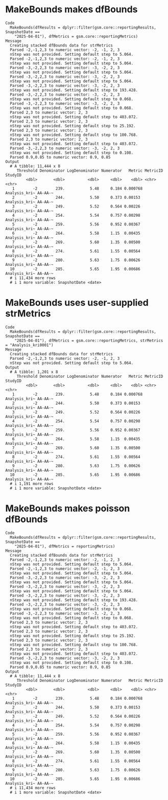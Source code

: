 # MakeBounds makes dfBounds

    Code
      MakeBounds(dfResults = dplyr::filter(gsm.core::reportingResults, SnapshotDate ==
        "2025-04-01"), dfMetrics = gsm.core::reportingMetrics)
    Message
      Creating stacked dfBounds data for strMetrics
      Parsed -2,-1,2,3 to numeric vector: -2, -1, 2, 3
      nStep was not provided. Setting default step to 5.064.
      Parsed -2,-1,2,3 to numeric vector: -2, -1, 2, 3
      nStep was not provided. Setting default step to 5.064.
      Parsed -3,-2,2,3 to numeric vector: -3, -2, 2, 3
      nStep was not provided. Setting default step to 5.064.
      Parsed -3,-2,2,3 to numeric vector: -3, -2, 2, 3
      nStep was not provided. Setting default step to 5.064.
      Parsed -3,-2,2,3 to numeric vector: -3, -2, 2, 3
      nStep was not provided. Setting default step to 193.428.
      Parsed -3,-2,2,3 to numeric vector: -3, -2, 2, 3
      nStep was not provided. Setting default step to 0.068.
      Parsed -3,-2,2,3 to numeric vector: -3, -2, 2, 3
      nStep was not provided. Setting default step to 0.068.
      Parsed 2,3 to numeric vector: 2, 3
      nStep was not provided. Setting default step to 403.072.
      Parsed 2,3 to numeric vector: 2, 3
      nStep was not provided. Setting default step to 25.192.
      Parsed 2,3 to numeric vector: 2, 3
      nStep was not provided. Setting default step to 100.768.
      Parsed 2,3 to numeric vector: 2, 3
      nStep was not provided. Setting default step to 403.072.
      Parsed -3,-2,2,3 to numeric vector: -3, -2, 2, 3
      nStep was not provided. Setting default step to 0.108.
      Parsed 0.9,0.85 to numeric vector: 0.9, 0.85
    Output
      # A tibble: 11,444 x 8
         Threshold Denominator LogDenominator Numerator   Metric MetricID      StudyID
             <dbl>       <dbl>          <dbl>     <dbl>    <dbl> <chr>         <chr>  
       1        -2        239.           5.48     0.184 0.000768 Analysis_kri~ AA-AA-~
       2        -2        244.           5.50     0.373 0.00153  Analysis_kri~ AA-AA-~
       3        -2        249.           5.52     0.564 0.00226  Analysis_kri~ AA-AA-~
       4        -2        254.           5.54     0.757 0.00298  Analysis_kri~ AA-AA-~
       5        -2        259.           5.56     0.952 0.00367  Analysis_kri~ AA-AA-~
       6        -2        264.           5.58     1.15  0.00435  Analysis_kri~ AA-AA-~
       7        -2        269.           5.60     1.35  0.00500  Analysis_kri~ AA-AA-~
       8        -2        274.           5.61     1.55  0.00564  Analysis_kri~ AA-AA-~
       9        -2        280.           5.63     1.75  0.00626  Analysis_kri~ AA-AA-~
      10        -2        285.           5.65     1.95  0.00686  Analysis_kri~ AA-AA-~
      # i 11,434 more rows
      # i 1 more variable: SnapshotDate <date>

# MakeBounds uses user-supplied strMetrics

    Code
      MakeBounds(dfResults = dplyr::filter(gsm.core::reportingResults, SnapshotDate ==
        "2025-04-01"), dfMetrics = gsm.core::reportingMetrics, strMetrics = "Analysis_kri0001")
    Message
      Creating stacked dfBounds data for strMetrics
      Parsed -2,-1,2,3 to numeric vector: -2, -1, 2, 3
      nStep was not provided. Setting default step to 5.064.
    Output
      # A tibble: 1,201 x 8
         Threshold Denominator LogDenominator Numerator   Metric MetricID      StudyID
             <dbl>       <dbl>          <dbl>     <dbl>    <dbl> <chr>         <chr>  
       1        -2        239.           5.48     0.184 0.000768 Analysis_kri~ AA-AA-~
       2        -2        244.           5.50     0.373 0.00153  Analysis_kri~ AA-AA-~
       3        -2        249.           5.52     0.564 0.00226  Analysis_kri~ AA-AA-~
       4        -2        254.           5.54     0.757 0.00298  Analysis_kri~ AA-AA-~
       5        -2        259.           5.56     0.952 0.00367  Analysis_kri~ AA-AA-~
       6        -2        264.           5.58     1.15  0.00435  Analysis_kri~ AA-AA-~
       7        -2        269.           5.60     1.35  0.00500  Analysis_kri~ AA-AA-~
       8        -2        274.           5.61     1.55  0.00564  Analysis_kri~ AA-AA-~
       9        -2        280.           5.63     1.75  0.00626  Analysis_kri~ AA-AA-~
      10        -2        285.           5.65     1.95  0.00686  Analysis_kri~ AA-AA-~
      # i 1,191 more rows
      # i 1 more variable: SnapshotDate <date>

# MakeBounds makes poisson dfBounds

    Code
      MakeBounds(dfResults = dplyr::filter(gsm.core::reportingResults, SnapshotDate ==
        "2025-04-01"), dfMetrics = reportingMetrics)
    Message
      Creating stacked dfBounds data for strMetrics
      Parsed -2,-1,2,3 to numeric vector: -2, -1, 2, 3
      nStep was not provided. Setting default step to 5.064.
      Parsed -2,-1,2,3 to numeric vector: -2, -1, 2, 3
      nStep was not provided. Setting default step to 5.064.
      Parsed -3,-2,2,3 to numeric vector: -3, -2, 2, 3
      nStep was not provided. Setting default step to 5.064.
      Parsed -3,-2,2,3 to numeric vector: -3, -2, 2, 3
      nStep was not provided. Setting default step to 5.064.
      Parsed -3,-2,2,3 to numeric vector: -3, -2, 2, 3
      nStep was not provided. Setting default step to 193.428.
      Parsed -3,-2,2,3 to numeric vector: -3, -2, 2, 3
      nStep was not provided. Setting default step to 0.068.
      Parsed -3,-2,2,3 to numeric vector: -3, -2, 2, 3
      nStep was not provided. Setting default step to 0.068.
      Parsed 2,3 to numeric vector: 2, 3
      nStep was not provided. Setting default step to 403.072.
      Parsed 2,3 to numeric vector: 2, 3
      nStep was not provided. Setting default step to 25.192.
      Parsed 2,3 to numeric vector: 2, 3
      nStep was not provided. Setting default step to 100.768.
      Parsed 2,3 to numeric vector: 2, 3
      nStep was not provided. Setting default step to 403.072.
      Parsed -3,-2,2,3 to numeric vector: -3, -2, 2, 3
      nStep was not provided. Setting default step to 0.108.
      Parsed 0.9,0.85 to numeric vector: 0.9, 0.85
    Output
      # A tibble: 11,444 x 8
         Threshold Denominator LogDenominator Numerator   Metric MetricID      StudyID
             <dbl>       <dbl>          <dbl>     <dbl>    <dbl> <chr>         <chr>  
       1        -2        239.           5.48     0.184 0.000768 Analysis_kri~ AA-AA-~
       2        -2        244.           5.50     0.373 0.00153  Analysis_kri~ AA-AA-~
       3        -2        249.           5.52     0.564 0.00226  Analysis_kri~ AA-AA-~
       4        -2        254.           5.54     0.757 0.00298  Analysis_kri~ AA-AA-~
       5        -2        259.           5.56     0.952 0.00367  Analysis_kri~ AA-AA-~
       6        -2        264.           5.58     1.15  0.00435  Analysis_kri~ AA-AA-~
       7        -2        269.           5.60     1.35  0.00500  Analysis_kri~ AA-AA-~
       8        -2        274.           5.61     1.55  0.00564  Analysis_kri~ AA-AA-~
       9        -2        280.           5.63     1.75  0.00626  Analysis_kri~ AA-AA-~
      10        -2        285.           5.65     1.95  0.00686  Analysis_kri~ AA-AA-~
      # i 11,434 more rows
      # i 1 more variable: SnapshotDate <date>

